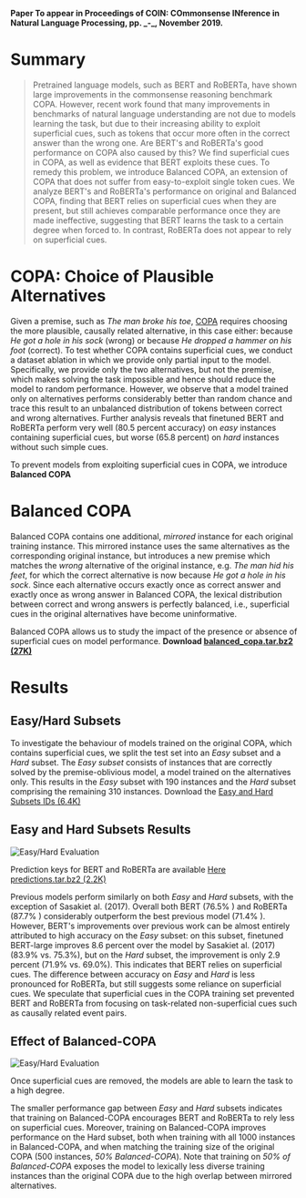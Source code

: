---
---

<p><strong>Paper To appear in Proceedings of COIN: COmmonsense INference in Natural Language Processing, pp. _-_, November 2019.</strong></p>

<h1>Summary</h1>
<blockquote>Pretrained language models, such as BERT and RoBERTa, have shown large improvements in the commonsense reasoning benchmark COPA. However, recent work found that many improvements in benchmarks of natural language understanding are not due to models learning the task, but due to their increasing ability to exploit superficial cues, such as tokens that occur more often in the correct answer than the wrong one. Are BERT's and RoBERTa's good performance on COPA also caused by this?
We find superficial cues in COPA, as well as evidence that BERT exploits these cues.
To remedy this problem, we introduce Balanced COPA, an extension of COPA that does not suffer from easy-to-exploit single token cues.
We analyze BERT's and RoBERTa's performance on original and Balanced COPA, finding that BERT relies on superficial cues when they are present, but still achieves comparable performance once they are made ineffective, suggesting that BERT learns the task to a certain degree when forced to. In contrast, RoBERTa does not appear to rely on superficial cues.
  </blockquote>

<h1>COPA: Choice of Plausible Alternatives</h1>
<p>Given a premise, such as <em>The man broke his toe</em>,
  <a href="http://people.ict.usc.edu/~gordon/copa.html" rel="nofollow" target="_blank">COPA</a>
  requires choosing the more plausible, causally related alternative, in this case
  either: because
  <em>He got a hole in his sock</em> (wrong) or because <em>He dropped a hammer
    on his foot</em> (correct).
  To test whether COPA contains superficial cues, we conduct a dataset ablation in which we provide only partial input
  to
  the model.
  Specifically, we provide only the two alternatives, but not the premise, which makes solving the task impossible and
  hence should reduce the model to random performance.
  However, we observe that a model trained only on alternatives performs considerably better than random chance and
  trace
  this result to an unbalanced distribution of tokens between correct and wrong alternatives.
  Further analysis reveals that finetuned BERT and RoBERTa perform very well (80.5 percent
  accuracy) on <em>easy</em> instances containing superficial cues, but worse (65.8 percent) on <em>hard</em> instances
  without such simple cues.

To prevent models from exploiting superficial cues in COPA, we introduce
<strong>Balanced COPA</strong></p>

<h1>Balanced COPA</h1>
<p>Balanced COPA contains one additional,
  <em>mirrored</em> instance for each original training instance.
  This mirrored instance uses the same alternatives as the corresponding original
  instance, but introduces a new premise which matches the <em>wrong</em> alternative
  of the original instance, e.g. <em>The man hid his feet</em>, for which the correct
  alternative is now because <em>He got a hole in his sock</em>.
  Since each alternative occurs exactly once as correct answer and exactly once as
  wrong answer in Balanced COPA, the lexical distribution between correct and wrong
  answers is perfectly balanced, i.e., superficial cues in the original alternatives
  have become uninformative.

Balanced COPA allows us to study the impact of the presence or absence of
superficial cues on model performance.
<strong>Download <a href="{{site.url}}/downloads/balanced_copa.tar.bz2" 
  rel="nofollow" target="_blank">
balanced_copa.tar.bz2 (27K)</a></strong></p>

<!--
<h1>Examples</h1>
<p>Coming soon</p -->
<h1>Results</h1>
<h2>Easy/Hard Subsets</h2>
To investigate the behaviour of models trained on the original COPA, which contains superficial cues, we split the test set into an <em>Easy</em> subset and a <em>Hard</em> subset.
The <em>Easy subset</em> consists of instances that are correctly solved by the premise-oblivious model, a model trained on the alternatives only.
This results in the <em>Easy</em> subset with 190 instances and the <em>Hard</em> subset comprising the remaining 310 instances. Download the
<a href="{{site.url}}/downloads/easy_hard_subsets.json" 
 rel="nofollow" target="_blank">
  Easy and Hard Subsets IDs (6.4K)</a></p>

<h2>Easy and Hard Subsets Results</h2>
<img src="{{site.url}}/assets/images/easy_hard_eval.png" alt="Easy/Hard Evaluation">
<p>Prediction keys for BERT and RoBERTa are available <a href="{{site.url}}/downloads/predictions.tar.bz2" 
  rel="nofollow" target="_blank">
    Here predictions.tar.bz2 (2.2K)</a></p>

<p>Previous models perform similarly on both <em>Easy</em> and <em>Hard</em> subsets, with the exception of Sasakiet al. (2017). Overall both BERT (76.5% ) and RoBERTa (87.7% ) considerably outperform the best previous model (71.4% ). However, BERT's improvements over previous work can be almost entirely attributed to high accuracy on the <em>Easy</em> subset: on this subset, finetuned BERT-large improves 8.6 percent over the model by Sasakiet al. (2017) (83.9% vs. 75.3%), but on the <em>Hard</em> subset, the improvement is only 2.9 percent (71.9% vs. 69.0%).
This indicates that BERT relies on superficial cues.
The difference between accuracy on <em>Easy</em> and <em>Hard</em> is less pronounced for RoBERTa, but still suggests some reliance on superficial cues.
We speculate that superficial cues in the COPA training set prevented BERT and RoBERTa from focusing on task-related non-superficial cues such as causally related event pairs.</p>

<h2>Effect of Balanced-COPA</h2>
<img src="{{site.url}}/assets/images/bal_eval.png" alt="Easy/Hard Evaluation">
<p>Once superficial cues are removed, the models are able to learn the task to a high degree.</p>

<p>The smaller performance gap between <em>Easy</em> and <em>Hard</em> subsets indicates that training on Balanced-COPA encourages BERT and RoBERTa to rely less on superficial cues.
Moreover, training on Balanced-COPA improves performance on the Hard subset, both when training with all 1000 instances in Balanced-COPA, and when matching the training size of the original COPA (500 instances, <em>50% Balanced-COPA</em>). Note that training on <em> 50% of Balanced-COPA</em> exposes the model to lexically less diverse training instances than the original COPA due to the high overlap between mirrored alternatives.

